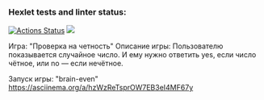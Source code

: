 ### Hexlet tests and linter status:
[![Actions Status](https://github.com/J-U-L-I-Y-A/frontend-project-44/workflows/hexlet-check/badge.svg)](https://github.com/J-U-L-I-Y-A/frontend-project-44/actions)
<a href="https://codeclimate.com/github/J-U-L-I-Y-A/frontend-project-44/maintainability"><img src="https://api.codeclimate.com/v1/badges/7e37444e57aa9b174001/maintainability" /></a>

Игра: "Проверка на четность"
Описание игры:
Пользователю показывается случайное число. И ему нужно ответить yes, если число чётное, или no — если нечётное.

Запуск игры: "brain-even"
https://asciinema.org/a/hzWzReTsprOW7EB3eI4MF67y